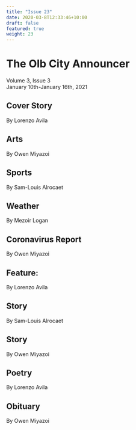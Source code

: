 ```yaml
---
title: "Issue 23"
date: 2020-03-8T12:33:46+10:00
draft: false
featured: true
weight: 23
---
```


# The Olb City Announcer
Volume 3, Issue 3    
January 10th-January 16th, 2021

## Cover Story
By Lorenzo Avila



## Arts
By Owen Miyazoi



## Sports
By Sam-Louis Alrocaet



## Weather
By Mezoir Logan



## Coronavirus Report
By Owen Miyazoi



## Feature:
By Lorenzo Avila



## Story
By Sam-Louis Alrocaet



## Story
By Owen Miyazoi



## Poetry
By Lorenzo Avila



## Obituary
By Owen Miyazoi

